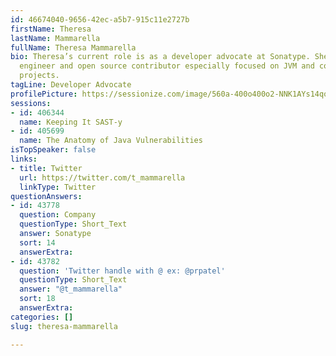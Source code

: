 ```yaml
---
id: 46674040-9656-42ec-a5b7-915c11e2727b
firstName: Theresa
lastName: Mammarella
fullName: Theresa Mammarella
bio: Theresa’s current role is as a developer advocate at Sonatype. She is a software
  engineer and open source contributor especially focused on JVM and compiler related
  projects.
tagLine: Developer Advocate
profilePicture: https://sessionize.com/image/560a-400o400o2-NNK1AYs14qoDyfQRt6iqRj.jpg
sessions:
- id: 406344
  name: Keeping It SAST-y
- id: 405699
  name: The Anatomy of Java Vulnerabilities
isTopSpeaker: false
links:
- title: Twitter
  url: https://twitter.com/t_mammarella
  linkType: Twitter
questionAnswers:
- id: 43778
  question: Company
  questionType: Short_Text
  answer: Sonatype
  sort: 14
  answerExtra: 
- id: 43782
  question: 'Twitter handle with @ ex: @prpatel'
  questionType: Short_Text
  answer: "@t_mammarella"
  sort: 18
  answerExtra: 
categories: []
slug: theresa-mammarella

---
```

